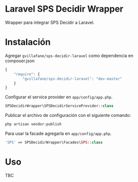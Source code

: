 Laravel SPS Decidir Wrapper
===========================

Wrapper para integrar SPS Decidir a Laravel.<br />

Instalación
============

Agregar `gvillafane/sps-decidir-laravel` como dependencia en composer.json

```javascript
{
    "require": {
        "gvillafane/sps-decidir-laravel": "dev-master"
    }
}
```

Configurar el service provider en `app/config/app.php`.

```php
SPSDecidirWrapper\SPSDecidirServiceProvider::class
```

Publicar el archivo de configuración con el siguiente comando:

```php
php artisan vendor:publish
```

Para usar la facade agregarla en `app/config/app.php`.

```php
'SPS' => SPSDecidirWrapper\Facades\SPS::class
```

Uso
======

TBC


